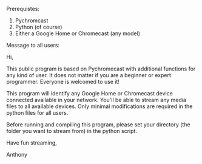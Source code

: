 Prerequistes:

1. Pychromcast
2. Python (of course)
3. Either a Google Home or Chromecast (any model)


Message to all users:


Hi,

This public program is based on Pychromecast with additional functions for any kind of user. It does not matter if you are a beginner or expert programmer. Everyone is welcomed to use it!

This program will identify any Google Home or Chromecast device connected available in your network. You'll be able to stream any media files to all available devices. Only minimal modifications are required in the python files for all users.

Before running and compiling this program, please set your directory (the folder you want to stream from) in the python script.


Have fun streaming,

Anthony
